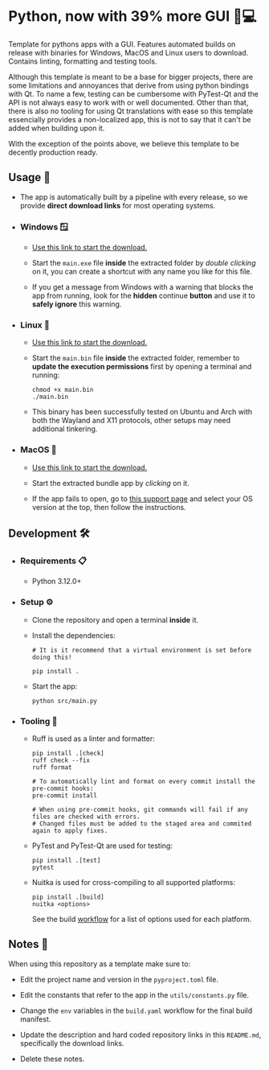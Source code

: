 # Python, now with 39% more GUI 🐍💻

Template for pythons apps with a GUI. Features automated builds on release with binaries for Windows, MacOS and Linux users to download. Contains linting, formatting and testing tools.

Although this template is meant to be a base for bigger projects, there are some limitations and annoyances that derive from using python bindings with Qt. To name a few, testing can be cumbersome with PyTest-Qt and the API is not always easy to work with or well documented. Other than that, there is also no tooling for using Qt translations with ease so this template essencially provides a non-localized app, this is not to say that it can't be added when building upon it.

With the exception of the points above, we believe this template to be decently production ready.

## Usage 🚀

- The app is automatically built by a pipeline with every release, so we provide **direct download links** for most operating systems.

- ### Windows 🪟

  - [Use this link to start the download.](https://github.com/NEIAAC/python-template/releases/latest/download/Windows.zip)

  - Start the `main.exe` file **inside** the extracted folder by _double clicking_ on it, you can create a shortcut with any name you like for this file.

  - If you get a message from Windows with a warning that blocks the app from running, look for the **hidden** continue **button** and use it to **safely ignore** this warning.

- ### Linux 🐧

  - [Use this link to start the download.](https://github.com/NEIAAC/python-template/releases/latest/download/Linux.zip)

  - Start the `main.bin` file **inside** the extracted folder, remember to **update the execution permissions** first by opening a terminal and running:

      ```shell
      chmod +x main.bin
      ./main.bin
      ```

  - This binary has been successfully tested on Ubuntu and Arch with both the Wayland and X11 protocols, other setups may need additional tinkering.

- ### MacOS 🍎

  - [Use this link to start the download.](https://github.com/NEIAAC/python-template/releases/latest/download/MacOS.zip)

  - Start the extracted bundle app by _clicking_ on it.

  - If the app fails to open, go to [this support page](https://support.apple.com/guide/mac-help/open-a-mac-app-from-an-unknown-developer-mh40616/mac) and select your OS version at the top, then follow the instructions.

## Development 🛠️

- ### Requirements 📋

  - Python 3.12.0+

- ### Setup ⚙️

  - Clone the repository and open a terminal **inside** it.

  - Install the dependencies:

    ```shell
    # It is it recommend that a virtual environment is set before doing this!

    pip install .
    ```

  - Start the app:

    ```shell
    python src/main.py
    ```

- ### Tooling 🧰

  - Ruff is used as a linter and formatter:

    ```shell
    pip install .[check]
    ruff check --fix
    ruff format

    # To automatically lint and format on every commit install the pre-commit hooks:
    pre-commit install

    # When using pre-commit hooks, git commands will fail if any files are checked with errors.
    # Changed files must be added to the staged area and commited again to apply fixes.
    ```

  - PyTest and PyTest-Qt are used for testing:

    ```shell
    pip install .[test]
    pytest
    ```

  - Nuitka is used for cross-compiling to all supported platforms:

    ```shell
    pip install .[build]
    nuitka <options>
    ```

    See the build [workflow](./.github/workflows/build.yaml) for a list of options used for each platform.

## Notes 📝

When using this repository as a template make sure to:

- Edit the project name and version in the `pyproject.toml` file.

- Edit the constants that refer to the app in the `utils/constants.py` file.

- Change the `env` variables in the `build.yaml` workflow for the final build manifest.

- Update the description and hard coded repository links in this `README.md`, specifically the download links.

- Delete these notes.
